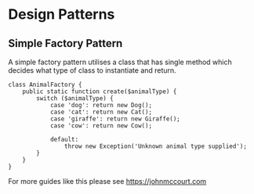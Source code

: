 # Design Patterns

## Simple Factory Pattern 

A simple factory pattern utilises a class that has single method which decides what type of class to instantiate and return. 

```
class AnimalFactory {
    public static function create($animalType) {
        switch ($animalType) {
            case 'dog': return new Dog();
            case 'cat': return new Cat();
            case 'giraffe': return new Giraffe();
            case 'cow': return new Cow();

            default:
                throw new Exception('Unknown animal type supplied');
        }
    }
}
```

For more guides like this please see https://johnmccourt.com 
 
